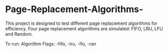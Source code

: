 # Page-Replacement-Algorithms-

This project is designed to test different page replacement algorithms for efficiency. Four page replacement algorithms are simulated: FIFO, LRU, LFU and Random.

To run: <executable> <flag> <pageTableSize> Algorithm Flags: -fifo, -lru, -lfu, -ran 
